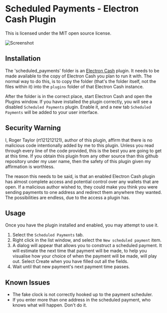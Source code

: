 # Scheduled Payments - Electron Cash Plugin #

This is licensed under the MIT open source license.

![Screenshot](https://github.com/rt121212121/electron_cash_scheduled_payments_plugin/raw/master/screenshot.png)

## Installation ##

The 'scheduled_payments' folder is an [Electron Cash](https://electroncash.org/) plugin.  It needs to be made available to the copy of Electron Cash you plan to run it with.  The normal way to do this, is to copy the folder (that's the folder itself, not the files within it) into the `plugins` folder of that Electron Cash instance.

After the folder is in the correct place, start Electron Cash and open the Plugins window.  If you have installed the plugin correctly, you will see a disabled `Scheduled Payments` plugin.  Enable it, and a new tab `Scheduled Payments` will be added to your user interface.

## Security Warning ##

I, Roger Taylor (rt121212121), author of this plugin, affirm that there is no malicious code intentionally added by me to this plugin.  Unless you read through every line of the code provided, this is the best you are going to get at this time.  If you obtain this plugin from any other source than this github repository under my user name, then the safety of this plugin given my affirmation is worthless.

The reason this needs to be said, is that an enabled Electron Cash plugin has almost complete access and potential control over any wallets that are open.  If a malicious author wished to, they could make you think you were sending payments to one address and redirect them anywhere they wanted.  The possibilities are endless, due to the access a plugin has.

## Usage ##

Once you have the plugin installed and enabled, you may attempt to use it.

1. Select the `Scheduled Payments` tab.
2. Right click in the list window, and select the `New scheduled payment` item.
3. A dialog will appear that allows you to construct a scheduled payment.  It will estimate the next time that payment will be made, to help you visualise how your choice of when the payment will be made, will play out.  Select Create when you have filled out all the fields.
4. Wait until that new payment's next payment time passes.

## Known Issues ##

* The fake clock is not correctly hooked up to the payment scheduler.
* If you enter more than one address in the scheduled payment, who knows what will happen.  Don't do it.

